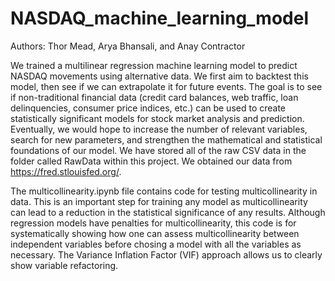 # NASDAQ_machine_learning_model
Authors: Thor Mead, Arya Bhansali, and Anay Contractor

We trained a multilinear regression machine learning model to predict NASDAQ movements using alternative data. We first aim to backtest this model, then see if we can extrapolate it for future events. The goal is to see if non-traditional financial data (credit card balances, web traffic, loan delinquencies, consumer price indices, etc.) can be used to create statistically significant models for stock market analysis and prediction. Eventually, we would hope to increase the number of relevant variables, search for new parameters, and strengthen the mathematical and statistical foundations of our model. We have stored all of the raw CSV data in the folder called RawData within this project. We obtained our data from https://fred.stlouisfed.org/.


The multicollinearity.ipynb file contains code for testing multicollinearity in data. This is an important step for training any model as multicollinearity can lead to a reduction in the statistical significance of any results. Although regression models have penalties for multicollinearity, this code is for systematically showing how one can assess multicollinearity between independent variables before chosing a model with all the variables as necessary. The Variance Inflation Factor (VIF) approach allows us to clearly show variable refactoring. 
 
